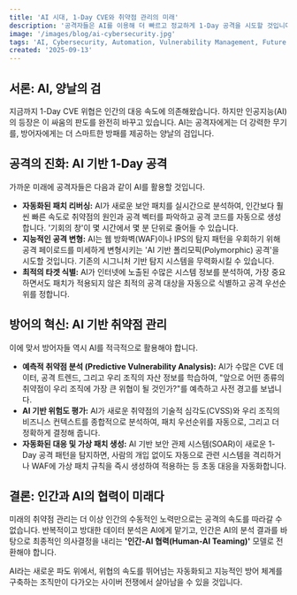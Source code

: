 ```yaml
---
title: 'AI 시대, 1-Day CVE와 취약점 관리의 미래'
description: '공격자들은 AI를 이용해 더 빠르고 정교하게 1-Day 공격을 시도할 것입니다. 이에 맞서 방어자들은 어떻게 AI를 활용하여 취약점 관리를 혁신할 수 있을까요?'
image: '/images/blog/ai-cybersecurity.jpg'
tags: 'AI, Cybersecurity, Automation, Vulnerability Management, Future'
created: '2025-09-13'
---
```


## 서론: AI, 양날의 검

지금까지 1-Day CVE 위협은 인간의 대응 속도에 의존해왔습니다. 하지만 인공지능(AI)의 등장은 이 싸움의 판도를 완전히 바꾸고 있습니다. AI는 공격자에게는 더 강력한 무기를, 방어자에게는 더 스마트한 방패를 제공하는 양날의 검입니다.

## 공격의 진화: AI 기반 1-Day 공격

가까운 미래에 공격자들은 다음과 같이 AI를 활용할 것입니다.

* **자동화된 패치 리버싱:** AI가 새로운 보안 패치를 실시간으로 분석하여, 인간보다 훨씬 빠른 속도로 취약점의 원인과 공격 벡터를 파악하고 공격 코드를 자동으로 생성합니다. '기회의 창'이 몇 시간에서 몇 분 단위로 줄어들 수 있습니다.
* **지능적인 공격 변형:** AI는 웹 방화벽(WAF)이나 IPS의 탐지 패턴을 우회하기 위해 공격 페이로드를 미세하게 변형시키는 'AI 기반 폴리모픽(Polymorphic) 공격'을 시도할 것입니다. 기존의 시그니처 기반 탐지 시스템을 무력화시킬 수 있습니다.
* **최적의 타겟 식별:** AI가 인터넷에 노출된 수많은 시스템 정보를 분석하여, 가장 중요하면서도 패치가 적용되지 않은 최적의 공격 대상을 자동으로 식별하고 공격 우선순위를 정합니다.

## 방어의 혁신: AI 기반 취약점 관리

이에 맞서 방어자들 역시 AI를 적극적으로 활용해야 합니다.

* **예측적 취약점 분석 (Predictive Vulnerability Analysis):** AI가 수많은 CVE 데이터, 공격 트렌드, 그리고 우리 조직의 자산 정보를 학습하여, "앞으로 어떤 종류의 취약점이 우리 조직에 가장 큰 위협이 될 것인가?"를 예측하고 사전 경고를 보냅니다.
* **AI 기반 위험도 평가:** AI가 새로운 취약점의 기술적 심각도(CVSS)와 우리 조직의 비즈니스 컨텍스트를 종합적으로 분석하여, 패치 우선순위를 자동으로, 그리고 더 정확하게 결정해 줍니다.
* **자동화된 대응 및 가상 패치 생성:** AI 기반 보안 관제 시스템(SOAR)이 새로운 1-Day 공격 패턴을 탐지하면, 사람의 개입 없이도 자동으로 관련 시스템을 격리하거나 WAF에 가상 패치 규칙을 즉시 생성하여 적용하는 등 초동 대응을 자동화합니다.

## 결론: 인간과 AI의 협력이 미래다

미래의 취약점 관리는 더 이상 인간의 수동적인 노력만으로는 공격의 속도를 따라갈 수 없습니다. 반복적이고 방대한 데이터 분석은 AI에게 맡기고, 인간은 AI의 분석 결과를 바탕으로 최종적인 의사결정을 내리는 **'인간-AI 협력(Human-AI Teaming)'** 모델로 전환해야 합니다.

AI라는 새로운 파도 위에서, 위협의 속도를 뛰어넘는 자동화되고 지능적인 방어 체계를 구축하는 조직만이 다가오는 사이버 전쟁에서 살아남을 수 있을 것입니다.
